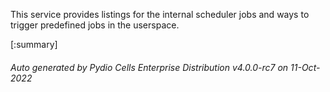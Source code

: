 






This service provides listings for the internal scheduler jobs and ways to trigger predefined jobs in the userspace.

[:summary]

###### Auto generated by Pydio Cells Enterprise Distribution v4.0.0-rc7 on 11-Oct-2022
